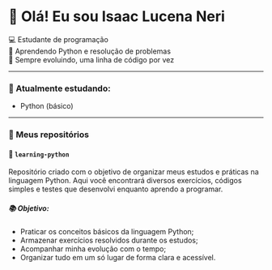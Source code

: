 # 👋 Olá! Eu sou Isaac Lucena Neri

💻 Estudante de programação  
🐍 Aprendendo Python e resolução de problemas  
🌱 Sempre evoluindo, uma linha de código por vez

---

### 🧠 Atualmente estudando:
- Python (básico)

---

### 📂 Meus repositórios

#### 📁 `learning-python`

Repositório criado com o objetivo de organizar meus estudos e práticas na linguagem Python. Aqui você encontrará diversos exercícios, códigos simples e testes que desenvolvi enquanto aprendo a programar.

##### 📚 Objetivo:
- Praticar os conceitos básicos da linguagem Python;
- Armazenar exercícios resolvidos durante os estudos;
- Acompanhar minha evolução com o tempo;
- Organizar tudo em um só lugar de forma clara e acessível.
